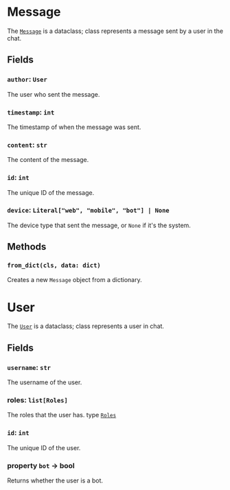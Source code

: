 # Message

The [`Message`](https://github.com/programminglaboratorys/nin0lib/blob/main/nin0lib/message.py#L26) is a dataclass; class represents a message sent by a user in the chat.

## Fields

### `author`: `User`

The user who sent the message.

### `timestamp`: `int`

The timestamp of when the message was sent.

### `content`: `str`

The content of the message.

### `id`: `int`

The unique ID of the message.

### `device`: `Literal["web", "mobile", "bot"] | None`

The device type that sent the message, or `None` if it's the system.

## Methods

### `from_dict(cls, data: dict)`

Creates a new `Message` object from a dictionary.

# User

The [`User`](https://github.com/programminglaboratorys/nin0lib/blob/main/nin0lib/message.py#L6) is a dataclass; class represents a user in chat.

## Fields

### `username`: `str`

The username of the user.

### roles: `list[Roles]`

The roles that the user has. type [`Roles`](https://github.com/programminglaboratorys/nin0lib/blob/main/nin0lib.docs/roles.md#roles)

### `id`: `int`

The unique ID of the user.

### property `bot` -> bool

Returns whether the user is a bot.
